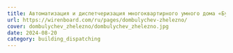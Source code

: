 ```yaml
---
title: Автоматизация и диспетчеризация многоквартирного умного дома «Булычев»
url: https://wirenboard.com/ru/pages/dombulychev-zhelezno/
cover: dombulychev_zhelezno/dombulychev_zhelezno.jpg
date: 2024-08-20
category: building_dispatching
---
```

